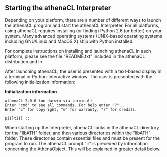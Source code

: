 ## Starting the athenaCL Interpreter

Depending on your platform, there are a number of different ways to launch the athenaCL program and start the athenaCL Interpreter. For all platforms, using athenaCL requires installing (or finding) Python 2.6 (or better) on your system. Many advanced operating systems (UNIX-based operating systems including GNU/Linux and MacOS X) ship with Python installed.
      
For complete instructions on installing and launching athenaCL in each platform, please see the file "README.txt" included in the athenaCL distribution and in .
      
After launching athenaCL, the user is presented with a text-based display in a terminal or Python-interactive window. The user is presented with the following initialization information:
      

**Initialization information**

```
athenaCL 2.0.0 (on darwin via terminal)
Enter "cmd" to see all commands. For help enter "?".
Enter "c" for copyright, "w" for warranty, "r" for credits.

pi{}ti{} :: 
```

When starting up the Interpreter, athenaCL looks in the athenaCL directory for the "libATH" folder, and then various directories within the "libATH" folder. These directories contain essential files and must be present for the program to run. The athenaCL prompt "::" is preceded by information concerning the AthenaObject. This will be explained in greater detail below.
      
